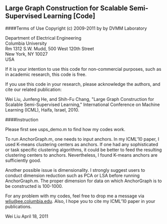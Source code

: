 Large Graph Construction for Scalable Semi-Supervised Learning [Code]
----
####Terms of Use
Copyright (c) 2009-2011 by by DVMM Laboratory

Department of Electrical Engineering</br>
Columbia University</br>
Rm 1312 S.W. Mudd, 500 West 120th Street</br>
New York, NY 10027</br>
USA

If it is your intention to use this code for non-commercial purposes, such as in academic research, this code is free.

If you use this code in your research, please acknowledge the authors, and cite our related publication:

Wei Liu, Junfeng He, and Shih-Fu Chang, "Large Graph Construction for Scalable Semi-Supervised Learning," International Conference on Machine Learning (ICML), Haifa, Israel, 2010.

####Instruction

Please first see usps_demo.m to find how my codes work.

To run AnchorGraph.m,  one needs to input anchors. In my ICML'10 paper, I used K-means clustering centers 
as anchors. If one had any sophisticated or task specific clustering algorithms, it could be better to feed 
the resulting clustering centers to anchors. Nevertheless, I found K-means anchors are sufficiently good.

Another possible issue is dimensionality. I strongly suggest users to conduct dimension reduction such
as PCA or LSA before running AnchorGraph.m. The proper dimension for data on which AnchorGraph is to be
constructed is 100-1000.

For any problem with my codes, feel free to drop me a message via wliu@ee.columbia.edu. Also, I hope you
to cite my ICML'10 paper in your publications.

Wei Liu
April 18, 2011

  






 